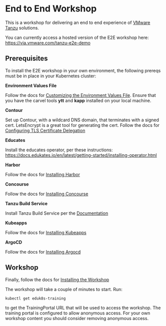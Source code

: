 # End to End Workshop

This is a workshop for delivering an end to end experience of [VMware Tanzu](https://tanzu.vmware.com) solutions.

You can currently access a hosted version of the E2E workshop here: https://via.vmware.com/tanzu-e2e-demo

## Prerequisites

To install the E2E workshop in your own environment, the following prereqs must be in place in your Kubernetes cluster:

**Environment Values File**

Follow the docs for [Customizing the Environment Values File](install/values/README.md). Ensure that you have the carvel tools **ytt** and **kapp** installed on your local machine.

**Contour**

Set up Contour, with a wildcard DNS domain, that terminates with a signed cert. LetsEncrypt is a great tool for generating the cert. Follow the docs for [Configuring TLS Certificate Delegation](install/certificate/README.md)

**Educates**

Install the educates operator, per these instructions: https://docs.edukates.io/en/latest/getting-started/installing-operator.html

**Harbor**

Follow the docs for [Installing Harbor](install/harbor/README.md)

**Concourse**

Follow the docs for [Installing Concourse](install/concourse/README.md)

**Tanzu Build Service**

Install Tanzu Build Service per the [Documentation](https://docs.pivotal.io/build-service/1-0/installing.html)

**Kubeapps**

Follow the docs for [Installing Kubeapps](install/kubeapps/README.md)

**ArgoCD**

Follow the docs for [Installing Argocd](install/argocd/README.md)

## Workshop

Finally, follow the docs for [Installing the Workshop](install/workshop/README.md)

The workshop will take a couple of minutes to start. Run:
```
kubectl get eduk8s-training
```
to get the TrainingPortal URL that will be used to access the workshop. The training portal is configured to allow anonymous access. For your own
workshop content you should consider removing anonymous access.
